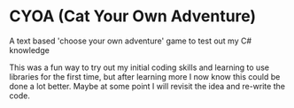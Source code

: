 # CYOA (Cat Your Own Adventure)
A text based 'choose your own adventure' game to test out my C# knowledge

This was a fun way to try out my initial coding skills and learning to use libraries for the first time, but after learning more I now know this could be done a lot better. 
Maybe at some point I will revisit the idea and re-write the code.
